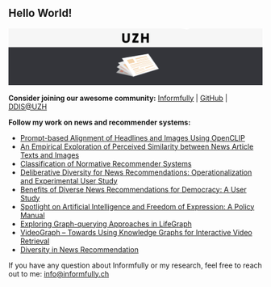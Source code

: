 ## Hello World!

![Informfully](https://raw.githubusercontent.com/Informfully/Documentation/main/docs/source/img/logo_banner.png)

**Consider joining our awesome community:** [Informfully](https://informfully.ch/) | [GitHub](https://github.com/Informfully) | [DDIS@UZH](https://www.ifi.uzh.ch/en/ddis/people/heitz.html) <!-- | [Website](https://lucienheitz.github.io/) -->

**Follow my work on news and recommender systems:**

* [Prompt-based Alignment of Headlines and Images Using OpenCLIP](https://ceur-ws.org/Vol-3658/)
* [An Empirical Exploration of Perceived Similarity between News Article Texts and Images](https://ceur-ws.org/Vol-3658/)
* [Classification of Normative Recommender Systems](https://ceur-ws.org/Vol-3639/)
* [Deliberative Diversity for News Recommendations: Operationalization and Experimental User Study](https://dl.acm.org/doi/abs/10.1145/3604915.3608834)
* [Benefits of Diverse News Recommendations for Democracy: A User Study](https://www.tandfonline.com/doi/full/10.1080/21670811.2021.2021804)
* [Spotlight on Artificial Intelligence and Freedom of Expression: A Policy Manual](https://papers.ssrn.com/sol3/papers.cfm?abstract_id=4060166)
* [Exploring Graph-querying Approaches in LifeGraph](https://dl.acm.org/doi/abs/10.1145/3463948.3469068)
* [VideoGraph – Towards Using Knowledge Graphs for Interactive Video Retrieval](https://link.springer.com/chapter/10.1007/978-3-030-67835-7_38)
* [Diversity in News Recommendation](https://drops.dagstuhl.de/entities/document/10.4230/DagMan.9.1.43)

If you have any question about Informfully or my research, feel free to reach out to me: info@informfully.ch
